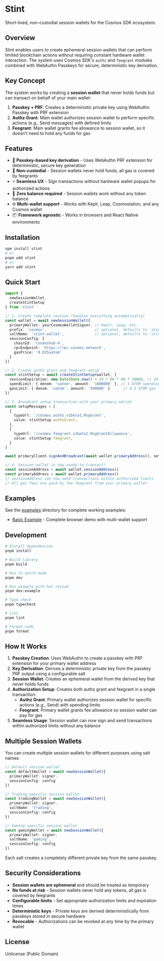 # Stint

Short-lived, non-custodial session wallets for the Cosmos SDK ecosystem.

## Overview

Stint enables users to create ephemeral session wallets that can perform limited blockchain actions without requiring constant hardware wallet interaction. The system uses Cosmos SDK's `authz` and `feegrant` modules combined with WebAuthn Passkeys for secure, deterministic key derivation.

## Key Concept

The system works by creating a **session wallet** that never holds funds but can transact on behalf of your main wallet:

1. **Passkey + PRF**: Creates a deterministic private key using WebAuthn Passkey with PRF extension
2. **Authz Grant**: Main wallet authorizes session wallet to perform specific actions (e.g., Send messages) with defined limits  
3. **Feegrant**: Main wallet grants fee allowance to session wallet, so it doesn't need to hold any funds for gas

## Features

- 🔑 **Passkey-based key derivation** - Uses WebAuthn PRF extension for deterministic, secure key generation
- 🔐 **Non-custodial** - Session wallets never hold funds, all gas is covered by feegrants
- ⚡ **Seamless UX** - Sign transactions without hardware wallet popups for authorized actions  
- 🚀 **Zero balance required** - Session wallets work without any token balance
- 🌐 **Multi-wallet support** - Works with Keplr, Leap, Cosmostation, and any Cosmos wallet
- 📦 **Framework agnostic** - Works in browsers and React Native environments

## Installation

```bash
npm install stint
# or
pnpm add stint
# or
yarn add stint
```

## Quick Start

```typescript
import {
  newSessionWallet,
  createStintSetup
} from 'stint'

// 1. Create complete session (handles everything automatically)
const wallet = await newSessionWallet({
  primaryWallet: yourCosmosWalletSigner, // Keplr, Leap, etc.
  prefix: 'cosmos',                      // optional, defaults to 'atom1'
  saltName: 'stint-wallet',              // optional, defaults to 'stint-wallet'
  sessionConfig: {
    chainId: 'cosmoshub-4',
    rpcEndpoint: 'https://rpc.cosmos.network',
    gasPrice: '0.025uatom'
  }
})

// 2. Create authz grant and feegrant setup
const stintSetup = await createStintSetup(wallet, {
  sessionExpiration: new Date(Date.now() + 24 * 60 * 60 * 1000), // 24 hours
  spendLimit: { denom: 'uatom', amount: '1000000' }, // 1 ATOM spending limit
  gasLimit: { denom: 'uatom', amount: '500000' }      // 0.5 ATOM gas limit
})

// 3. Broadcast setup transaction with your primary wallet
const setupMessages = [
  {
    typeUrl: '/cosmos.authz.v1beta1.MsgGrant',
    value: stintSetup.authzGrant,
  },
  {
    typeUrl: '/cosmos.feegrant.v1beta1.MsgGrantAllowance', 
    value: stintSetup.feegrant,
  }
]

await primaryClient.signAndBroadcast(await wallet.primaryAddress(), setupMessages, fee)

// 4. Session wallet is now ready to transact!
const sessionAddress = await wallet.sessionAddress()
const primaryAddress = await wallet.primaryAddress()
// sessionAddress can now send transactions within authorized limits
// All gas fees are paid by the feegrant from your primary wallet
```

## Examples

See the [examples](./examples) directory for complete working examples:

- [Basic Example](./examples/basic) - Complete browser demo with multi-wallet support

## Development

```bash
# Install dependencies
pnpm install

# Build library
pnpm build

# Run in watch mode
pnpm dev

# Run example with hot reload
pnpm dev:example

# Type check
pnpm typecheck

# Lint
pnpm lint

# Format code
pnpm format
```

## How It Works

1. **Passkey Creation**: Uses WebAuthn to create a passkey with PRF extension for your primary wallet address
2. **Key Derivation**: Derives a deterministic private key from the passkey PRF output using a configurable salt
3. **Session Wallet**: Creates an ephemeral wallet from the derived key that never holds funds
4. **Authorization Setup**: Creates both authz grant and feegrant in a single transaction:
   - **Authz Grant**: Primary wallet authorizes session wallet for specific actions (e.g., Send) with spending limits
   - **Feegrant**: Primary wallet grants fee allowance so session wallet can pay for gas
5. **Seamless Usage**: Session wallet can now sign and send transactions within authorized limits without any balance

## Multiple Session Wallets

You can create multiple session wallets for different purposes using salt names:

```typescript
// Default session wallet
const defaultWallet = await newSessionWallet({
  primaryWallet: signer,
  sessionConfig: config
})

// Trading-specific session wallet  
const tradingWallet = await newSessionWallet({
  primaryWallet: signer,
  saltName: 'trading',
  sessionConfig: config
})

// Gaming-specific session wallet
const gamingWallet = await newSessionWallet({
  primaryWallet: signer,
  saltName: 'gaming',
  sessionConfig: config
})
```

Each salt creates a completely different private key from the same passkey.

## Security Considerations

- **Session wallets are ephemeral** and should be treated as temporary
- **No funds at risk** - Session wallets never hold any tokens, all gas is covered by feegrants
- **Configurable limits** - Set appropriate authorization limits and expiration times
- **Deterministic keys** - Private keys are derived deterministically from passkeys stored in secure hardware
- **Revocable** - Authorizations can be revoked at any time by the primary wallet

## License

Unlicense (Public Domain)
